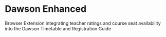 # Dawson Enhanced
Browser Extension integrating teacher ratings and course seat availability into the Dawson Timetable and Registration Guide
